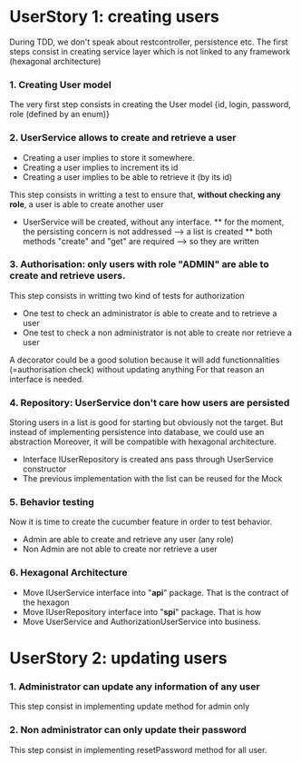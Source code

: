 # UserStory 1: creating users

During TDD, we don't speak about restcontroller, persistence etc.
The first steps consist in creating  service layer which is not linked to any framework (hexagonal architecture)

### 1. Creating User model

The very first step consists in creating the User model {id, login, password, role (defined by an enum)}

### 2. UserService allows to create and retrieve a user

* Creating a user implies to store it somewhere.
* Creating a user implies to increment its id
* Creating a user implies to be able to retrieve it (by its id)

This step consists in writting a test to ensure that, **without checking any role**, a user is able to create another user
* UserService will be created, without any interface.
** for the moment, the persisting concern is not addressed --> a list is created
** both methods "create" and "get" are required --> so they are written

### 3. Authorisation: only users with role "ADMIN" are able to create and retrieve users.

This step consists in writting two kind of tests for authorization
* One test to check an administrator is able to create and to retrieve a user
* One test to check a non administrator is not able to create nor retrieve a user

A decorator could be a good solution because it will add functionnalities (=authorisation check) without updating anything
For that reason an interface is needed.

### 4. Repository: UserService don't care how users are persisted

Storing users in a list is good for starting but obviously not the target. But instead of implementing persistence into database, we could use an abstraction
Moreover, it will be compatible with hexagonal architecture.
* Interface IUserRepository is created ans pass through UserService constructor
* The previous implementation with the list can be reused for the Mock

### 5. Behavior testing

Now it is time to create the cucumber feature in order to test behavior.
* Admin are able to create and retrieve any user (any role)
* Non Admin are not able to create nor retrieve a user

### 6. Hexagonal Architecture

* Move IUserService interface into "**api**" package. That is the contract of the hexagon
* Move IUserRepository interface into "**spi**" package. That is how
* Move UserService and AuthorizationUserService into business.

# UserStory 2: updating users

### 1. Administrator can update any information of any user

This step consist in implementing update method for admin only

### 2. Non administrator can only update their password

This step consist in implementing resetPassword method for all user.